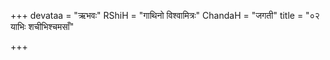 +++
devataa = "ऋभवः"
RShiH = "गाथिनो विश्वामित्रः"
ChandaH = "जगती"
title = "०२ याभिः शचीभिश्चमसाँ"

+++
